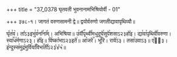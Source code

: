+++
title = "37_0378 घृतवती भुवनानामभिश्रियोर्वी - 01"

+++
३७८-१। जागतं वरुणसामनी द्वे॥ द्वयोर्वरुणो जगतीद्यावापृथिव्यौ॥

घृ꣤त꣣व꣥। ता꣤ऽ३इभु꣢व꣣ना꣤꣯ना꣥꣯म्। अभिश्रिया॥ उ꣢र्वी꣡꣯पृथ्वी꣯मधुदुघे꣯सुपे꣯शसाऽ२३हो꣡इ। द्या꣯वा꣯पृथिवी꣯वरुणा। स्या꣢꣯ध꣡र्मणाऽ२३। हो꣡इ॥ वि꣢ष्का꣡भाऽ२३इते꣢॥ आ꣡जरे꣢꣯। भू꣡꣯रि। राये꣢ऽ३। तसा꣢उवाऽ३॥ ए꣢ऽ᳐३। इ꣡न्दुस्स꣢मुद्र꣡मुर्वि꣢या꣡꣯विभा꣢꣯ती꣣ऽ२३꣡४꣡५꣡॥